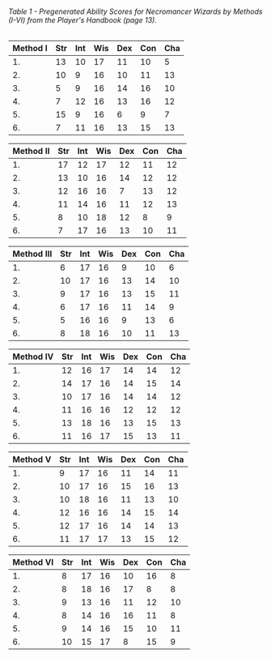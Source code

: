 ###### Table 1 - Pregenerated Ability Scores for Necromancer Wizards by Methods (I-VI) from the Player's Handbook (page 13).

| Method I | Str | Int | Wis | Dex | Con | Cha |
| -------- | --- | --- | --- | --- | --- | --- |
| 1.       | 13  | 10  | 17  | 11  | 10  | 5   |
| 2.       | 10  | 9   | 16  | 10  | 11  | 13  |
| 3.       | 5   | 9   | 16  | 14  | 16  | 10  |
| 4.       | 7   | 12  | 16  | 13  | 16  | 12  |
| 5.       | 15  | 9   | 16  | 6   | 9   | 7   |
| 6.       | 7   | 11  | 16  | 13  | 15  | 13  | 

| Method II | Str | Int | Wis | Dex | Con | Cha |
| --------- | --- | --- | --- | --- | --- | --- |
| 1.        | 17  | 12  | 17  | 12  | 11  | 12  |
| 2.        | 13  | 10  | 16  | 14  | 12  | 12  |
| 3.        | 12  | 16  | 16  | 7   | 13  | 12  |
| 4.        | 11  | 14  | 16  | 11  | 12  | 13  |
| 5.        | 8   | 10  | 18  | 12  | 8   | 9   |
| 6.        | 7   | 17  | 16  | 13  | 10  | 11  | 

| Method III | Str | Int | Wis | Dex | Con | Cha |
| ---------- | --- | --- | --- | --- | --- | --- |
| 1.         | 6   | 17  | 16  | 9   | 10  | 6   |
| 2.         | 10  | 17  | 16  | 13  | 14  | 10  |
| 3.         | 9   | 17  | 16  | 13  | 15  | 11  |
| 4.         | 6   | 17  | 16  | 11  | 14  | 9   |
| 5.         | 5   | 16  | 16  | 9   | 13  | 6   |
| 6.         | 8   | 18  | 16  | 10  | 11  | 13  | 

| Method IV | Str | Int | Wis | Dex | Con | Cha |
| --------- | --- | --- | --- | --- | --- | --- |
| 1.        | 12  | 16  | 17  | 14  | 14  | 12  |
| 2.        | 14  | 17  | 16  | 14  | 15  | 14  |
| 3.        | 10  | 17  | 16  | 14  | 14  | 12  |
| 4.        | 11  | 16  | 16  | 12  | 12  | 12  |
| 5.        | 13  | 18  | 16  | 13  | 15  | 13  |
| 6.        | 11  | 16  | 17  | 15  | 13  | 11  | 

| Method V | Str | Int | Wis | Dex | Con | Cha |
| -------- | --- | --- | --- | --- | --- | --- |
| 1.       | 9   | 17  | 16  | 11  | 14  | 11  |
| 2.       | 10  | 17  | 16  | 15  | 16  | 13  |
| 3.       | 10  | 18  | 16  | 11  | 13  | 10  |
| 4.       | 12  | 16  | 16  | 14  | 15  | 14  |
| 5.       | 12  | 17  | 16  | 14  | 14  | 13  |
| 6.       | 11  | 17  | 17  | 13  | 15  | 12  | 

| Method VI | Str | Int | Wis | Dex | Con | Cha |
| --------- | --- | --- | --- | --- | --- | --- |
| 1.        | 8   | 17  | 16  | 10  | 16  | 8   |
| 2.        | 8   | 18  | 16  | 17  | 8   | 8   |
| 3.        | 9   | 13  | 16  | 11  | 12  | 10  |
| 4.        | 8   | 14  | 16  | 16  | 11  | 8   |
| 5.        | 9   | 14  | 16  | 15  | 10  | 11  |
| 6.        | 10  | 15  | 17  | 8   | 15  | 9   | 





